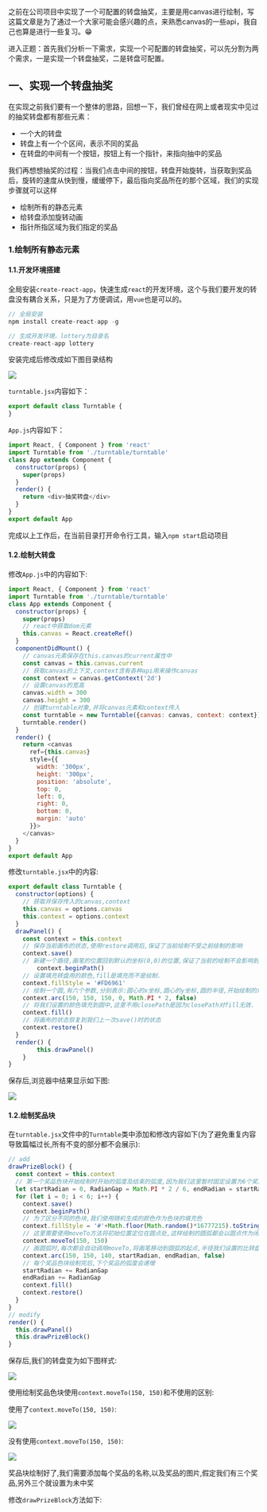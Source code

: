 之前在公司项目中实现了一个可配置的转盘抽奖，主要是用canvas进行绘制，写这篇文章是为了通过一个大家可能会感兴趣的点，来熟悉canvas的一些api，我自己也算是进行一些复习。😁
  
进入正题：首先我们分析一下需求，实现一个可配置的转盘抽奖，可以先分割为两个需求，一是实现一个转盘抽奖，二是转盘可配置。

## 一、实现一个转盘抽奖

在实现之前我们要有一个整体的思路，回想一下，我们曾经在网上或者现实中见过的抽奖转盘都有那些元素：

* 一个大的转盘
* 转盘上有一个个区间，表示不同的奖品
* 在转盘的中间有一个按钮，按钮上有一个指针，来指向抽中的奖品

我们再想想抽奖的过程：当我们点击中间的按钮，转盘开始旋转，当获取到奖品后，旋转的速度从快到慢，缓缓停下，最后指向奖品所在的那个区域，我们的实现步骤就可以这样

- 绘制所有的静态元素
- 给转盘添加旋转动画
- 指针所指区域为我们指定的奖品

### 1.绘制所有静态元素

#### 1.1.开发环境搭建

全局安装`create-react-app`，快速生成`react`的开发环境，这个与我们要开发的转盘没有耦合关系，只是为了方便调试，用`vue`也是可以的。

```javascript
// 全局安装
npm install create-react-app -g

// 生成开发环境，lottery为目录名
create-react-app lottery
```
安装完成后修改成如下图目录结构
  
![](https://user-gold-cdn.xitu.io/2018/10/14/16672136c078fe2c?w=525&h=324&f=png&s=20740)

`turntable.jsx`内容如下：

```javascript
export default class Turntable {
}
```

`App.js`内容如下：

```javascript
import React, { Component } from 'react'
import Turntable from './turntable/turntable'
class App extends Component {
  constructor(props) {
    super(props)
  }
  render() {
    return <div>抽奖转盘</div>
  }
}
export default App
```

完成以上工作后，在当前目录打开命令行工具，输入`npm start`启动项目

#### 1.2.绘制大转盘

修改`App.js`中的内容如下:

```javascript
import React, { Component } from 'react'
import Turntable from './turntable/turntable'
class App extends Component {
  constructor(props) {
    super(props)
    // react中获取dom元素
    this.canvas = React.createRef()
  }
  componentDidMount() {
    // canvas元素保存在this.canvas的current属性中
    const canvas = this.canvas.current
    // 获取canvas的上下文,context含有各种api用来操作canvas
    const context = canvas.getContext('2d')
    // 设置canvas的宽高
    canvas.width = 300
    canvas.height = 300
    // 创建turntable对象,并将canvas元素和context传入
    const turntable = new Turntable({canvas: canvas, context: context})
    turntable.render()
  }
  render() {
    return <canvas
      ref={this.canvas}
      style={{
        width: '300px',
        height: '300px',
        position: 'absolute',
        top: 0,
        left: 0,
        right: 0,
        bottom: 0,
        margin: 'auto'
      }}>
    </canvas>
  }
}
export default App
```

修改`turntable.jsx`中的内容:

```javascript
export default class Turntable {
  constructor(options) {
    // 获取并保存传入的canvas,context
    this.canvas = options.canvas
    this.context = options.context
  }
  drawPanel() {
    const context = this.context
    // 保存当前画布的状态,使用restore调用后,保证了当前绘制不受之前绘制的影响
    context.save()
    // 新建一个路径,画笔的位置回到默认的坐标(0,0)的位置,保证了当前的绘制不会影响到之前的绘制
		context.beginPath()
    // 设置填充转盘用的颜色,fill是填充而不是绘制.
    context.fillStyle = '#FD6961'
    // 绘制一个圆,有六个参数,分别表示:圆心的x坐标,圆心的y坐标,圆的半径,开始绘制的角度,结束的角度,绘制方向(false表示顺时针)
    context.arc(150, 150, 150, 0, Math.PI * 2, false)
    // 将我们设置的颜色填充到圆中,这里不用closePath是因为closePath对fill无效.
    context.fill()
    // 将画布的状态恢复到我们上一次save()时的状态
    context.restore()
  } 
  render() {
		this.drawPanel()
	}
}
```

保存后,浏览器中结果显示如下图:
  
![](https://user-gold-cdn.xitu.io/2018/10/14/16672f7ef2327125?w=887&h=451&f=png&s=14715)

#### 1.2.绘制奖品块

在`turntable.jsx`文件中的`Turntable`类中添加和修改内容如下(为了避免重复内容导致篇幅过长,所有不变的部分都不会展示):

```javascript
// add
drawPrizeBlock() {
  const context = this.context
  // 第一个奖品色块开始绘制时开始的弧度及结束的弧度,因为我们这里暂时固定设置为6个奖品,所以以6为基数
  let startRadian = 0, RadianGap = Math.PI * 2 / 6, endRadian = startRadian + RadianGap
  for (let i = 0; i < 6; i++) {
    context.save()
    context.beginPath()
    // 为了区分不同的色块,我们使用随机生成的颜色作为色块的填充色
    context.fillStyle = '#'+Math.floor(Math.random()*16777215).toString(16)
    // 这里需要使用moveTo方法将初始位置定位在圆点处,这样绘制的圆弧都会以圆点作为闭合点,下面有使用moveTo和不使用moveTo的对比图
    context.moveTo(150, 150)
    // 画圆弧时,每次都会自动调用moveTo,将画笔移动到圆弧的起点,半径我们设置的比转盘稍小一点
    context.arc(150, 150, 140, startRadian, endRadian, false)
    // 每个奖品色块绘制完后,下个奖品的弧度会递增
    startRadian += RadianGap
    endRadian += RadianGap
    context.fill()
    context.restore()
  }
}
// modify
render() {
  this.drawPanel()
  this.drawPrizeBlock()
}
```

保存后,我们的转盘变为如下图样式:
  
![](https://user-gold-cdn.xitu.io/2018/10/14/166730141b370137?w=887&h=451&f=png&s=24686)

使用绘制奖品色块使用`context.moveTo(150, 150)`和不使用的区别:

使用了`context.moveTo(150, 150)`:
  
![](https://user-gold-cdn.xitu.io/2018/10/14/1667307ebb51d650?w=887&h=451&f=png&s=37248)

没有使用`context.moveTo(150, 150)`:
  
![](https://user-gold-cdn.xitu.io/2018/10/14/166730ae7602e398?w=887&h=451&f=png&s=36050)

奖品块绘制好了,我们需要添加每个奖品的名称,以及奖品的图片,假定我们有三个奖品,另外三个就设置为未中奖

修改`drawPrizeBlock`方法如下:

```javascript

```